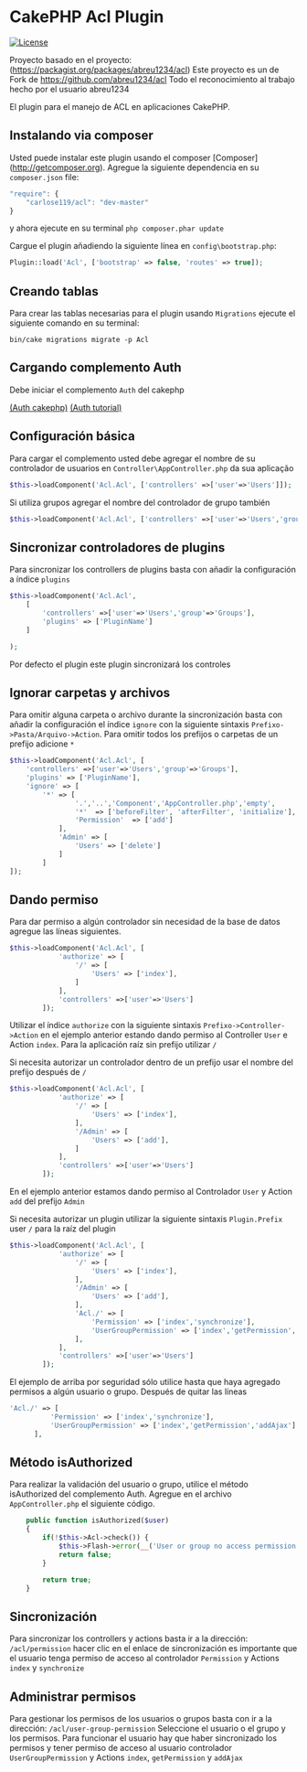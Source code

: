 # CakePHP Acl Plugin

[![License](https://poser.pugx.org/cakephp/acl/license.svg)](https://packagist.org/packages/carlose119/acl)

Proyecto basado en el proyecto: (https://packagist.org/packages/abreu1234/acl)
Este proyecto es un de Fork de https://github.com/abreu1234/acl
Todo el reconocimiento al trabajo hecho por el usuario abreu1234

El plugin para el manejo de ACL en aplicaciones CakePHP.

## Instalando via composer

Usted puede instalar este plugin usando el composer
[Composer] (http://getcomposer.org). Agregue la siguiente dependencia en
su `composer.json` file:

```javascript
"require": {
	"carlose119/acl": "dev-master"
}
```

y ahora ejecute en su terminal `php composer.phar update`

Cargue el plugin añadiendo la siguiente línea en `config\bootstrap.php`:
```php
Plugin::load('Acl', ['bootstrap' => false, 'routes' => true]);
```

## Creando tablas

Para crear las tablas necesarias para el plugin usando `Migrations`
ejecute el siguiente comando en su terminal:

```
bin/cake migrations migrate -p Acl
```

## Cargando complemento Auth

Debe iniciar el complemento `Auth` del cakephp

[(Auth cakephp)](http://book.cakephp.org/3.0/en/controllers/components/authentication.html)
[(Auth tutorial)](http://book.cakephp.org/3.0/en/tutorials-and-examples/blog-auth-example/auth.html)

## Configuración básica

Para cargar el complemento usted debe agregar el nombre de su controlador de usuarios
en `Controller\AppController.php` da sua aplicação

```php
$this->loadComponent('Acl.Acl', ['controllers' =>['user'=>'Users']]);
```

Si utiliza grupos agregar el nombre del controlador de grupo también

```php
$this->loadComponent('Acl.Acl', ['controllers' =>['user'=>'Users','group'=>'Groups']]);
```

## Sincronizar controladores de plugins
Para sincronizar los controllers de plugins basta con añadir la configuración a índice  `plugins`
```php
$this->loadComponent('Acl.Acl', 
	[
		'controllers' =>['user'=>'Users','group'=>'Groups'],
		'plugins' => ['PluginName']
	]

);
```
Por defecto el plugin este plugin sincronizará los controles

## Ignorar carpetas y archivos
Para omitir alguna carpeta o archivo durante la sincronización basta con añadir la configuración el índice `ignore`
con la siguiente sintaxis `Prefixo->Pasta/Arquivo->Action`. Para omitir todos los prefijos o carpetas de un prefijo
adicione `*`
```php
$this->loadComponent('Acl.Acl', [
	'controllers' =>['user'=>'Users','group'=>'Groups'],
	'plugins' => ['PluginName'],
	'ignore' => [
		'*' => [
	            '.','..','Component','AppController.php','empty',
	            '*'  => ['beforeFilter', 'afterFilter', 'initialize'],
	            'Permission'  => ['add']
	        ],
	        'Admin' => [
	        	'Users' => ['delete']
	        ]
        ]
]);
```

## Dando permiso

Para dar permiso a algún controlador sin necesidad de la base de datos
agregue las líneas siguientes. 

```php
$this->loadComponent('Acl.Acl', [
            'authorize' => [
                '/' => [
                    'Users' => ['index'],
                ]
            ],
            'controllers' =>['user'=>'Users']
        ]);
```

Utilizar el índice `authorize` con la siguiente sintaxis `Prefixo->Controller->Action` 
en el ejemplo anterior estando dando permiso al Controller `User` e Action `index`.
Para la aplicación raíz sin prefijo utilizar `/`

Si necesita autorizar un controlador dentro de un prefijo usar el nombre del prefijo después de `/` 

```php
$this->loadComponent('Acl.Acl', [
            'authorize' => [
                '/' => [
                    'Users' => ['index'],
                ],
                '/Admin' => [
                    'Users' => ['add'],
                ]
            ],
            'controllers' =>['user'=>'Users']
        ]);
```
En el ejemplo anterior estamos dando permiso al Controlador `User` y Action` add` del prefijo `Admin`

Si necesita autorizar un plugin utilizar la siguiente sintaxis `Plugin.Prefix` user `/` para la raíz del plugin
```php
$this->loadComponent('Acl.Acl', [
            'authorize' => [
                '/' => [
                    'Users' => ['index'],
                ],
                '/Admin' => [
                    'Users' => ['add'],
                ],
                'Acl./' => [
                    'Permission' => ['index','synchronize'],
                    'UserGroupPermission' => ['index','getPermission','addAjax']
                ],
            ],
            'controllers' =>['user'=>'Users']
        ]);
```
El ejemplo de arriba por seguridad sólo utilice hasta que haya agregado permisos a algún usuario o grupo.
Después de quitar las líneas
```php
'Acl./' => [
          'Permission' => ['index','synchronize'],
          'UserGroupPermission' => ['index','getPermission','addAjax']
      ],
```

## Método isAuthorized
Para realizar la validación del usuario o grupo, utilice el método isAuthorized del complemento Auth. Agregue en el 
archivo `AppController.php` el siguiente código.
```php
    public function isAuthorized($user)
    {
        if(!$this->Acl->check()) {
            $this->Flash->error(__('User or group no access permission!'));
            return false;
        }

        return true;
    }
```

## Sincronización 
Para sincronizar los controllers y actions basta ir a la dirección: `/acl/permission` hacer clic en el enlace de sincronización
es importante que el usuario tenga permiso de acceso al controlador `Permission` y Actions `index` y `synchronize`

## Administrar permisos
Para gestionar los permisos de los usuarios o grupos basta con ir a la dirección: `/acl/user-group-permission`
Seleccione el usuario o el grupo y los permisos.
Para funcionar el usuario hay que haber sincronizado los permisos y tener permiso de acceso al usuario
controlador `UserGroupPermission` y Actions `index`, `getPermission` y `addAjax`
